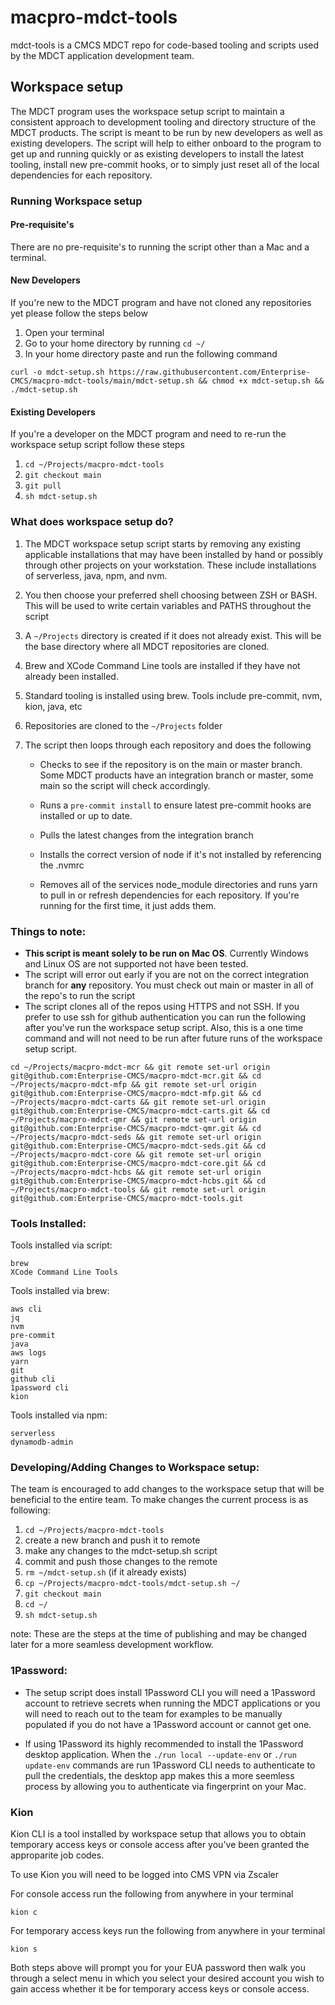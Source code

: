 # macpro-mdct-tools

mdct-tools is a CMCS MDCT repo for code-based tooling and scripts used by the MDCT application development team.

## Workspace setup 

The MDCT program uses the workspace setup script to maintain a consistent approach to development tooling and directory structure of the MDCT products.  The script is meant to be run by new developers as well as existing developers.  The script will help to either onboard to the program to get up and running quickly or as existing developers to install the latest tooling, install new pre-commit hooks, or to simply just reset all of the local dependencies for each repository. 

### Running Workspace setup

#### Pre-requisite's

There are no pre-requisite's to running the script other than a Mac and a terminal. 

#### New Developers
If you're new to the MDCT program and have not cloned any repositories yet please follow the steps below

1) Open your terminal 
2) Go to your home directory by running `cd ~/`
3) In your home directory paste and run the following command 

`curl -o mdct-setup.sh https://raw.githubusercontent.com/Enterprise-CMCS/macpro-mdct-tools/main/mdct-setup.sh && chmod +x mdct-setup.sh && ./mdct-setup.sh`

#### Existing Developers 
If you're a developer on the MDCT program and need to re-run the workspace setup script follow these steps

1) `cd ~/Projects/macpro-mdct-tools`
2) `git checkout main`
3) `git pull`
4) `sh mdct-setup.sh`

### What does workspace setup do? 
1) The MDCT workspace setup script starts by removing any existing applicable installations that may have been installed by hand or possibly through other projects on your workstation. These include installations of serverless, java, npm, and nvm.
2) You then choose your preferred shell choosing between ZSH or BASH. This will be used to write certain variables and PATHS throughout the script
3) A `~/Projects` directory is created if it does not already exist. This will be the base directory where all MDCT repositories are cloned.
4) Brew and XCode Command Line tools are installed if they have not already been installed.
5) Standard tooling is installed using brew. Tools include pre-commit, nvm, kion, java, etc 
6) Repositories are cloned to the `~/Projects` folder
7) The script then loops through each repository and does the following
   
   * Checks to see if the repository is on the main or master branch. Some MDCT products have an integration branch or master, some main so the script will check accordingly.
   
   * Runs a `pre-commit install` to ensure latest pre-commit hooks are installed or up to date.
   
   * Pulls the latest changes from the integration branch
   
   * Installs the correct version of node if it's not installed by referencing the .nvmrc
   
   * Removes all of the services node_module directories and runs yarn to pull in or refresh dependencies for each repository.  If you're running for the first time, it just adds them.


### Things to note:

* **This script is meant solely to be run on Mac OS**. Currently Windows and Linux OS are not supported not have been tested. 
* The script will error out early if you are not on the correct integration branch for **any** repository. You must check out main or master in all of the repo's to run the script
* The script clones all of the repos using HTTPS and not SSH. If you prefer to use ssh for github authentication you can run the following after you've run the workspace setup script. Also, this is a one time command and will not need to be run after future runs of the workspace setup script. 

`cd ~/Projects/macpro-mdct-mcr && git remote set-url origin git@github.com:Enterprise-CMCS/macpro-mdct-mcr.git &&
cd ~/Projects/macpro-mdct-mfp && git remote set-url origin git@github.com:Enterprise-CMCS/macpro-mdct-mfp.git &&
cd ~/Projects/macpro-mdct-carts && git remote set-url origin git@github.com:Enterprise-CMCS/macpro-mdct-carts.git &&
cd ~/Projects/macpro-mdct-qmr && git remote set-url origin git@github.com:Enterprise-CMCS/macpro-mdct-qmr.git &&
cd ~/Projects/macpro-mdct-seds && git remote set-url origin git@github.com:Enterprise-CMCS/macpro-mdct-seds.git &&
cd ~/Projects/macpro-mdct-core && git remote set-url origin git@github.com:Enterprise-CMCS/macpro-mdct-core.git &&
cd ~/Projects/macpro-mdct-hcbs && git remote set-url origin git@github.com:Enterprise-CMCS/macpro-mdct-hcbs.git &&
cd ~/Projects/macpro-mdct-tools && git remote set-url origin git@github.com:Enterprise-CMCS/macpro-mdct-tools.git`

### Tools Installed: 

Tools installed via script:
````
brew
XCode Command Line Tools
````

Tools installed via brew:
````
aws cli
jq
nvm
pre-commit
java
aws logs
yarn
git
github cli
1password cli
kion
````

Tools installed via npm:
````
serverless
dynamodb-admin
````


### Developing/Adding Changes to Workspace setup: 

The team is encouraged to add changes to the workspace setup that will be beneficial to the entire team. To make changes the current process is as following:

1) `cd ~/Projects/macpro-mdct-tools`
2) create a new branch and push it to remote 
3) make any changes to the mdct-setup.sh script 
4) commit and push those changes to the remote 
5) `rm ~/mdct-setup.sh` (if it already exists)
6) `cp ~/Projects/macpro-mdct-tools/mdct-setup.sh ~/`
7) `git checkout main`
8) `cd ~/`
9) `sh mdct-setup.sh`

note: These are the steps at the time of publishing and may be changed later for a more seamless development workflow.

### 1Password: 

* The setup script does install 1Password CLI you will need a 1Password account to retrieve secrets when running the MDCT applications or you will need to reach out to the team for examples to be manually populated if you do not have a 1Password account or cannot get one. 

* If using 1Password its highly recommended to install the 1Password desktop application. When the `./run local --update-env` or `./run update-env` commands are run 1Password CLI needs to authenticate to pull the credentials, the desktop app makes this a more seemless process by allowing you to authenticate via fingerprint on your Mac.


### Kion
Kion CLI is a tool installed by workspace setup that allows you to obtain temporary access keys or console access after you've been granted the approparite job codes.

To use Kion you  will need to be logged into CMS VPN via Zscaler

For console access run the following from anywhere in your terminal

`kion c`

For temporary access keys run the following from anywhere in your terminal

`kion s`

Both steps above will prompt you for your EUA password then walk you through a select menu in which you select your desired account you wish to gain access whether it be for temporary access keys or console access. 


   

